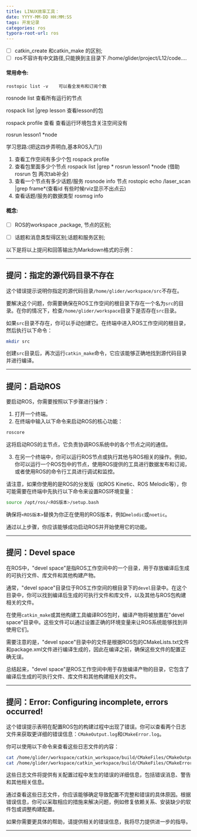 ```yaml
---
title: LINUX效率工具：
date: YYYY-MM-DD HH:MM:SS
tags: 开发记录
categories: ros
typora-root-url: ros
---
```




* [ ] catkin_create 和catkin_make 的区别;
* [ ] ros不容许有中文路径,只能换到主目录下    /home/glider/project/L12/code....

#### 常用命令:

`rostopic list -v    可以看全发布和订阅个数`

rosnode list   查看所有运行的节点

rospack list |grep lesson   查看lesson的包

rospack profile 查看  查看运行环境包含关注空间没有

rosrun lesson1 *node

学习思路:(把这四步弄明白,基本ROS入门))

1. 查看工作空间有多少个包 rospack profile
2. 查看包里面多少个节点       rospack list |grep *     rosrun lesson1 *node  (借助rosrun 包 两次tab补全)
3. 查看一个节点有多少话题/服务  rosnode info 节点  rostopic echo /laser_scan |grep frame*(查看id 有些时候rviz显示不出点云)
4. 查看话题/服务的数据类型    rosmsg info

#### 概念:

* [ ] ROS的workspace ,package, 节点的区别;
* [ ] 话题和消息类型得区别;话题和服务区别;





以下是将以上提问和回答输出为Markdown格式的示例：

---

## 提问：指定的源代码目录不存在

这个错误提示说明你指定的源代码目录`/home/glider/workspace/src`不存在。

要解决这个问题，你需要确保在ROS工作空间的根目录下存在一个名为`src`的目录。在你的情况下，检查`/home/glider/workspace`目录下是否存在`src`目录。

如果`src`目录不存在，你可以手动创建它。在终端中进入ROS工作空间的根目录，然后执行以下命令：

```bash
mkdir src
```

创建`src`目录后，再次运行`catkin_make`命令，它应该能够正确地找到源代码目录并进行编译。

---

## 提问：启动ROS

要启动ROS，你需要按照以下步骤进行操作：

1. 打开一个终端。
2. 在终端中输入以下命令来启动ROS的核心功能：

```bash
roscore
```

这将启动ROS的主节点，它负责协调ROS系统中的各个节点之间的通信。

3. 在另一个终端中，你可以运行ROS节点或执行其他与ROS相关的操作。例如，你可以运行一个ROS包中的节点，使用ROS提供的工具进行数据发布和订阅，或者使用ROS的命令行工具进行调试和监控。

请注意，如果你使用的是ROS的分发版（如ROS Kinetic、ROS Melodic等），你可能需要在终端中先执行以下命令来设置ROS环境变量：

```bash
source /opt/ros/<ROS版本>/setup.bash
```

确保将`<ROS版本>`替换为你正在使用的ROS版本，例如`melodic`或`noetic`。

通过以上步骤，你应该能够成功启动ROS并开始使用它的功能。

---

## 提问：Devel space

在ROS中，"devel space"是指ROS工作空间中的一个目录，用于存放编译后生成的可执行文件、库文件和其他构建产物。

通常，"devel space"目录位于ROS工作空间的根目录下的`devel`目录中。在这个目录中，你可以找到编译后生成的可执行文件和库文件，以及其他与ROS包构建相关的文件。

在使用`catkin_make`或其他构建工具编译ROS包时，编译产物将被放置在"devel space"目录中。这些文件可以通过设置正确的环境变量来让ROS系统能够找到并使用它们。

需要注意的是，"devel space"目录中的文件是根据ROS包的CMakeLists.txt文件和package.xml文件进行编译生成的，因此在编译之前，确保这些文件的配置正确无误。

总结起来，"devel space"是ROS工作空间中用于存放编译产物的目录，它包含了编译后生成的可执行文件、库文件和其他构建相关的文件。

---

## 提问：Error: Configuring incomplete, errors occurred!

这个错误提示表明在配置ROS包的构建过程中出现了错误。你可以查看两个日志文件来获取更详细的错误信息：`CMakeOutput.log`和`CMakeError.log`。

你可以使用以下命令来查看这些日志文件的内容：

```bash
cat /home/glider/workspace/catkin_workspace/build/CMakeFiles/CMakeOutput.log
cat /home/glider/workspace/catkin_workspace/build/CMakeFiles/CMakeError.log
```

这些日志文件将提供有关配置过程中发生的错误的详细信息，包括错误消息、警告和其他相关信息。

通过查看这些日志文件，你应该能够确定导致配置不完整和错误的具体原因。根据错误信息，你可以采取相应的措施来解决问题，例如修复依赖关系、安装缺少的软件包或调整构建配置。

如果你需要更具体的帮助，请提供相关的错误信息，我将尽力提供进一步的指导。

---
